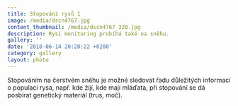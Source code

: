 ```yaml
---
title: Stopování rysů 1
image: /media/dscn4767.jpg
content_thumbnail: /media/dscn4767_320.jpg
description: Rysí monitoring probíhá také na sněhu.
gallery: ''
date: '2018-06-14 20:20:22 +0200'
category: gallery
layout: photo
---
```

Stopováním na čerstvém sněhu je možné sledovat řadu důležitých informací o populaci rysa, např. kde žijí, kde mají mláďata, při stopování se dá posbírat genetický materiál (trus, moč).
